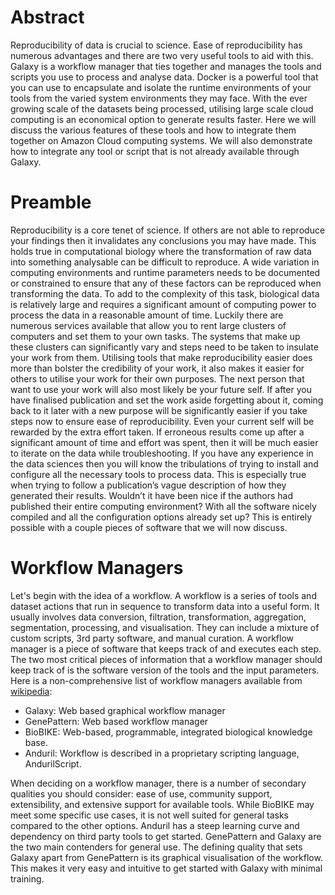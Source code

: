 # Abstract

Reproducibility of data is crucial to science. Ease of reproducibility has numerous advantages and there are two very useful tools to aid with this. Galaxy is a workflow manager that ties together and manages the tools and scripts you use to process and analyse data. Docker is a powerful tool that you can use to encapsulate and isolate the runtime environments of your tools from the varied system environments they may face. With the ever growing scale of the datasets being processed, utilising large scale cloud computing is an economical option to generate results faster. Here we will discuss the various features of these tools and how to integrate them together on Amazon Cloud computing systems. We will also demonstrate how to integrate any tool or script that is not already available through Galaxy.

# Preamble

Reproducibility is a core tenet of science. If others are not able to reproduce your findings then it invalidates any conclusions you may have made. This holds true in computational biology where the transformation of raw data into something analysable can be difficult to reproduce. A wide variation in computing environments and runtime parameters needs to be documented or constrained to ensure that any of these factors can be reproduced when transforming the data. To add to the complexity of this task, biological data is relatively large and requires a significant amount of computing power to process the data in a reasonable amount of time. Luckily there are numerous services available that allow you to rent large clusters of computers and set them to your own tasks. The systems that make up these clusters can significantly vary and steps need to be taken to insulate your work from them. 
Utilising tools that make reproducibility easier does more than bolster the credibility of your work, it also makes it easier for others to utilise your work for their own purposes. The next person that want to use your work will also most likely be your future self. If after you have finalised publication and set the work aside forgetting about it, coming back to it later with a new purpose will be significantly easier if you take steps now to ensure ease of reproducibility. Even your current self will be rewarded by the extra effort taken. If erroneous results come up after a significant amount of time and effort was spent, then it will be much easier to iterate on the data while troubleshooting. 
If you have any experience in the data sciences then you will know the tribulations of trying to install and configure all the necessary tools to process data. This is especially true when trying to follow a publication’s vague description of how they generated their results. Wouldn’t it have been nice if the authors had published their entire computing environment? With all the software nicely compiled and all the configuration options already set up? This is entirely possible with a couple pieces of software that we will now discuss.

# Workflow Managers

Let's begin with the idea of a workflow. A workflow is a series of tools and dataset actions that run in sequence to transform data into a useful form. It usually involves data conversion, filtration, transformation, aggregation, segmentation, processing, and visualisation. They can include a mixture of custom scripts, 3rd party software, and manual curation. A workflow manager is a piece of software that keeps track of and executes each step. The two most critical pieces of information that a workflow manager should keep track of is the software version of the tools and the input parameters.
Here is a non-comprehensive list of workflow managers available from [wikipedia](https://en.wikipedia.org/wiki/Bioinformatics_workflow_management_system):
  * Galaxy: Web based graphical workflow manager
  * GenePattern: Web based workflow manager
  * BioBIKE: Web-based, programmable, integrated biological knowledge base.
  * Anduril: Workflow is described in a proprietary scripting language, AndurilScript.

When deciding on a workflow manager, there is a number of secondary qualities you should consider: ease of use, community support, extensibility, and extensive support for available tools. While BioBIKE may meet some specific use cases, it is not well suited for general tasks compared to the other options. Anduril has a steep learning curve and dependency on third party tools to get started. GenePattern and Galaxy are the two main contenders for general use. The defining quality that sets Galaxy apart from GenePattern is its graphical visualisation of the workflow. This makes it very easy and intuitive to get started with Galaxy with minimal training.

